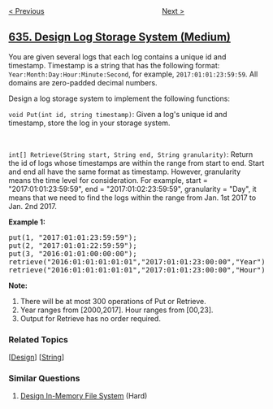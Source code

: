 <!--|This file generated by command(leetcode description); DO NOT EDIT.    |-->
<!--+----------------------------------------------------------------------+-->
<!--|@author    openset <openset.wang@gmail.com>                           |-->
<!--|@link      https://github.com/openset                                 |-->
<!--|@home      https://github.com/openset/leetcode                        |-->
<!--+----------------------------------------------------------------------+-->

[< Previous](https://github.com/openset/leetcode/tree/master/problems/find-the-derangement-of-an-array "Find the Derangement of An Array")
　　　　　　　　　　　　　　　　
[Next >](https://github.com/openset/leetcode/tree/master/problems/exclusive-time-of-functions "Exclusive Time of Functions")

## [635. Design Log Storage System (Medium)](https://leetcode.com/problems/design-log-storage-system "设计日志存储系统")

<p>You are given several logs that each log contains a unique id and timestamp. Timestamp is a string that has the following format: <code>Year:Month:Day:Hour:Minute:Second</code>, for example, <code>2017:01:01:23:59:59</code>. All domains are zero-padded decimal numbers. </p>

<p>Design a log storage system to implement the following functions:</p>

<p><code>void Put(int id, string timestamp)</code>: Given a log's unique id and timestamp, store the log in your storage system.</p>
<br>
<p><code>int[] Retrieve(String start, String end, String granularity)</code>: Return the id of logs whose timestamps are within the range from start to end. Start and end all have the same format as timestamp. However, granularity means the time level for consideration. For example, start = "2017:01:01:23:59:59", end = "2017:01:02:23:59:59", granularity = "Day", it means that we need to find the logs within the range from Jan. 1st 2017 to Jan. 2nd 2017.</p>

<p><b>Example 1:</b><br />
<pre>
put(1, "2017:01:01:23:59:59");
put(2, "2017:01:01:22:59:59");
put(3, "2016:01:01:00:00:00");
retrieve("2016:01:01:01:01:01","2017:01:01:23:00:00","Year"); // return [1,2,3], because you need to return all logs within 2016 and 2017.
retrieve("2016:01:01:01:01:01","2017:01:01:23:00:00","Hour"); // return [1,2], because you need to return all logs start from 2016:01:01:01 to 2017:01:01:23, where log 3 is left outside the range.
</pre>
</p>

<p><b>Note:</b><br>
<ol>
<li>There will be at most 300 operations of Put or Retrieve.</li>
<li>Year ranges from [2000,2017]. Hour ranges from [00,23].</li>
<li>Output for Retrieve has no order required.</li>
</ol>
</p>

### Related Topics
  [[Design](https://github.com/openset/leetcode/tree/master/tag/design/README.md)]
  [[String](https://github.com/openset/leetcode/tree/master/tag/string/README.md)]

### Similar Questions
  1. [Design In-Memory File System](https://github.com/openset/leetcode/tree/master/problems/design-in-memory-file-system) (Hard)
